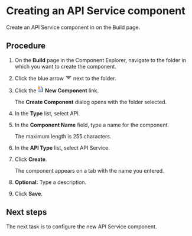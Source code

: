 # Creating an API Service component

<head>
  <meta name="guidename" content="API Management"/>
  <meta name="context" content="GUID-4a5458f4-20c0-4313-be8a-42954587ddf5"/>
</head>


Create an API Service component in on the Build page.

## Procedure

1.  On the **Build** page in the Component Explorer, navigate to the folder in which you want to create the component.

2.  Click the blue arrow ![Actions button.](../Images/main-ic-arrow-blue-down-16=GUID-CA79043B-869E-4C8B-A46E-5D4D4FA1DBEE=1=en-us=Low_ee257e3c-4362-486e-b1f1-4d613b679c4c.jpg) next to the folder.

3.  Click the ![](../Images/main-ic-document-new-with-starburst-16_53476bde-c898-4a14-98b8-b3fe8cd9594a.jpg) **New Component** link.

    The **Create Component** dialog opens with the folder selected.

4.  In the **Type** list, select API.

5.  In the **Component Name** field, type a name for the component.

    The maximum length is 255 characters.

6.  In the **API Type** list, select API Service.

7.  Click **Create**.

    The component appears on a tab with the name you entered.

8.  **Optional:** Type a description.

9.  Click **Save**.

## Next steps

The next task is to configure the new API Service component. 